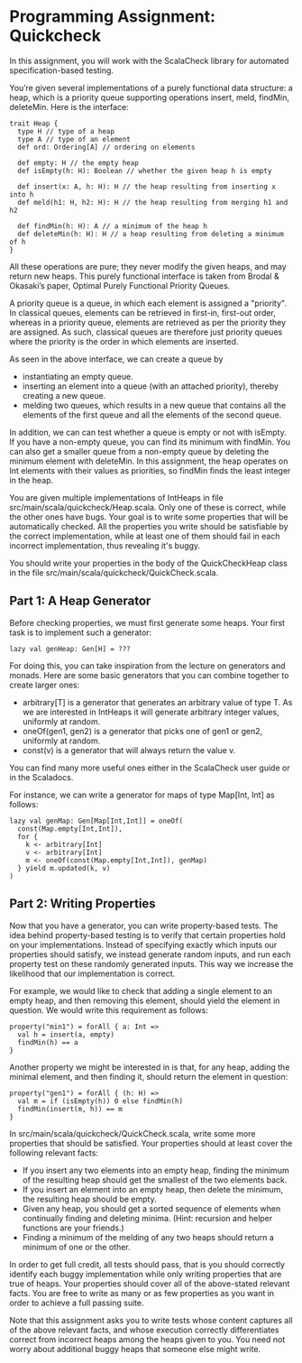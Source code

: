 # Programming Assignment: Quickcheck

In this assignment, you will work with the ScalaCheck library for automated specification-based testing.

You’re given several implementations of a purely functional data structure: a heap, which is a priority queue supporting operations insert, meld, findMin, deleteMin. Here is the interface:
```
trait Heap {
  type H // type of a heap
  type A // type of an element
  def ord: Ordering[A] // ordering on elements

  def empty: H // the empty heap
  def isEmpty(h: H): Boolean // whether the given heap h is empty

  def insert(x: A, h: H): H // the heap resulting from inserting x into h
  def meld(h1: H, h2: H): H // the heap resulting from merging h1 and h2

  def findMin(h: H): A // a minimum of the heap h
  def deleteMin(h: H): H // a heap resulting from deleting a minimum of h
}
```

All these operations are pure; they never modify the given heaps, and may return new heaps. This purely functional interface is taken from Brodal & Okasaki’s paper, Optimal Purely Functional Priority Queues.

A priority queue is a queue, in which each element is assigned a "priority". In classical queues, elements can be retrieved in first-in, first-out order, whereas in a priority queue, elements are retrieved as per the priority they are assigned. As such, classical queues are therefore just priority queues where the priority is the order in which elements are inserted.

As seen in the above interface, we can create a queue by

* instantiating an empty queue.
* inserting an element into a queue (with an attached priority), thereby creating a new queue.
* melding two queues, which results in a new queue that contains all the elements of the first queue and all the elements of the second queue.

In addition, we can can test whether a queue is empty or not with isEmpty. If you have a non-empty queue, you can find its minimum with findMin. You can also get a smaller queue from a non-empty queue by deleting the minimum element with deleteMin. In this assignment, the heap operates on Int elements with their values as priorities, so findMin finds the least integer in the heap.

You are given multiple implementations of IntHeaps in file src/main/scala/quickcheck/Heap.scala. Only one of these is correct, while the other ones have bugs. Your goal is to write some properties that will be automatically checked. All the properties you write should be satisfiable by the correct implementation, while at least one of them should fail in each incorrect implementation, thus revealing it's buggy.

You should write your properties in the body of the QuickCheckHeap class in the file src/main/scala/quickcheck/QuickCheck.scala.

## Part 1: A Heap Generator

Before checking properties, we must first generate some heaps. Your first task is to implement such a generator:
```
lazy val genHeap: Gen[H] = ???
```

For doing this, you can take inspiration from the lecture on generators and monads. Here are some basic generators that you can combine together to create larger ones:

* arbitrary[T] is a generator that generates an arbitrary value of type T. As we are interested in IntHeaps it will generate arbitrary integer values, uniformly at random.
* oneOf(gen1, gen2) is a generator that picks one of gen1 or gen2, uniformly at random.
* const(v) is a generator that will always return the value v.

You can find many more useful ones either in the ScalaCheck user guide or in the Scaladocs.

For instance, we can write a generator for maps of type Map[Int, Int] as follows:
```
lazy val genMap: Gen[Map[Int,Int]] = oneOf(
  const(Map.empty[Int,Int]),
  for {
    k <- arbitrary[Int]
    v <- arbitrary[Int]
    m <- oneOf(const(Map.empty[Int,Int]), genMap)
  } yield m.updated(k, v)
)
```

## Part 2: Writing Properties

Now that you have a generator, you can write property-based tests. The idea behind property-based testing is to verify that certain properties hold on your implementations. Instead of specifying exactly which inputs our properties should satisfy, we instead generate random inputs, and run each property test on these randomly generated inputs. This way we increase the likelihood that our implementation is correct.

For example, we would like to check that adding a single element to an empty heap, and then removing this element, should yield the element in question. We would write this requirement as follows:
```
property("min1") = forAll { a: Int =>
  val h = insert(a, empty)
  findMin(h) == a
}
```

Another property we might be interested in is that, for any heap, adding the minimal element, and then finding it, should return the element in question:
```
property("gen1") = forAll { (h: H) =>
  val m = if (isEmpty(h)) 0 else findMin(h)
  findMin(insert(m, h)) == m
}
```

In src/main/scala/quickcheck/QuickCheck.scala, write some more properties that should be satisfied. Your properties should at least cover the following relevant facts:

* If you insert any two elements into an empty heap, finding the minimum of the resulting heap should get the smallest of the two elements back.
* If you insert an element into an empty heap, then delete the minimum, the resulting heap should be empty.
* Given any heap, you should get a sorted sequence of elements when continually finding and deleting minima. (Hint: recursion and helper functions are your friends.)
* Finding a minimum of the melding of any two heaps should return a minimum of one or the other.

In order to get full credit, all tests should pass, that is you should correctly identify each buggy implementation while only writing properties that are true of heaps. Your properties should cover all of the above-stated relevant facts. You are free to write as many or as few properties as you want in order to achieve a full passing suite.

Note that this assignment asks you to write tests whose content captures all of the above relevant facts, and whose execution correctly differentiates correct from incorrect heaps among the heaps given to you. You need not worry about additional buggy heaps that someone else might write.

